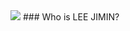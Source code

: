 <img src="https://capsule-render.vercel.app/api?type=wave&color=auto&height=300&section=header&text=Jimin's%20Github&fontSize=90" />
### Who is LEE JIMIN?
<!-- <a href="https://velog.io/@e_jim" target="_blank"><img src="https://img.shields.io/badge/Python-#3776AB??style=social&logo=appveyor&logo=로고&logoColor=로고색상"/></a> -->
<!--
**dlwlals1289/dlwlals1289** is a ✨ _special_ ✨ repository because its `README.md` (this file) appears on your GitHub profile.

Here are some ideas to get you started:

- 🔭 I’m currently working on ...
- 🌱 I’m currently learning ...
- 👯 I’m looking to collaborate on ...
- 🤔 I’m looking for help with ...
- 💬 Ask me about ...
- 📫 How to reach me: ...
- 😄 Pronouns: ...
- ⚡ Fun fact: ...
-->
